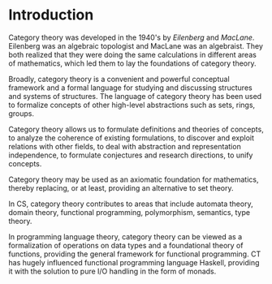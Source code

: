 # Introduction

Category theory was developed in the 1940's by *Eilenberg* and *MacLane*. Eilenberg was an algebraic topologist and MacLane was an algebraist. They both realized that they were doing the same calculations in different areas of mathematics, which led them to lay the foundations of category theory.

Broadly, category theory is a convenient and powerful conceptual framework and a formal language for studying and discussing structures and systems of structures. The language of category theory has been used to formalize concepts of other high-level abstractions such as sets, rings, groups.

Category theory allows us to formulate definitions and theories of concepts, to analyze the coherence of existing formulations, to discover and exploit relations with other fields, to deal with abstraction and representation independence, to formulate conjectures and research directions, to unify concepts.

Category theory may be used as an axiomatic foundation for mathematics, thereby replacing, or at least, providing an alternative to set theory.


In CS, category theory contributes to areas that include automata theory, domain theory, functional programming, polymorphism, semantics, type theory.

In programming language theory, category theory can be viewed as a formalization of operations on data types and a foundational theory of functions, providing the general framework for functional programming. CT has hugely influenced functional programming language Haskell, providing it with the solution to pure I/O handling in the form of monads.

